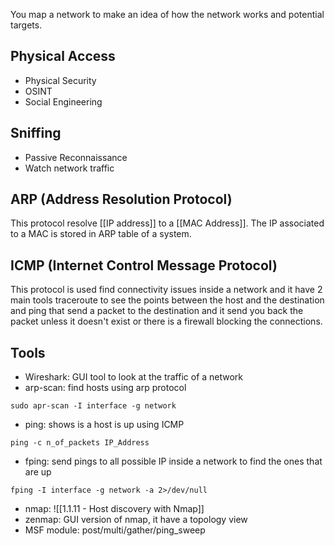 You map a network to make an idea of how the network works and potential targets.

## Physical Access

- Physical Security
- OSINT
- Social Engineering

## Sniffing

- Passive Reconnaissance
- Watch network traffic  

## ARP (Address Resolution Protocol)

This protocol resolve [[IP address]] to a [[MAC Address]]. The IP associated to a MAC is stored in ARP table of a system.

## ICMP (Internet Control Message Protocol)

This protocol is used find connectivity issues inside a network and it have 2 main tools traceroute to see the points between the host and the destination and ping that send a packet to the destination and it send you back the packet unless it doesn't exist or there is a firewall blocking the connections.

## Tools

- Wireshark: GUI tool to look at the traffic of a network
- arp-scan: find hosts using arp protocol
```
sudo apr-scan -I interface -g network
```
- ping: shows is a host is up using ICMP
```
ping -c n_of_packets IP_Address
```
- fping: send pings to all possible IP inside a network to find the ones that are up
```
fping -I interface -g network -a 2>/dev/null
```
- nmap:
![[1.1.11 - Host discovery with Nmap]]
- zenmap: GUI version of nmap, it have a topology view
- MSF module: post/multi/gather/ping_sweep